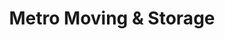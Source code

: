 ---
title: "Metro Moving & Storage"
url: /schenectady/metro-moving-and-storage/
shop: storage rental
---